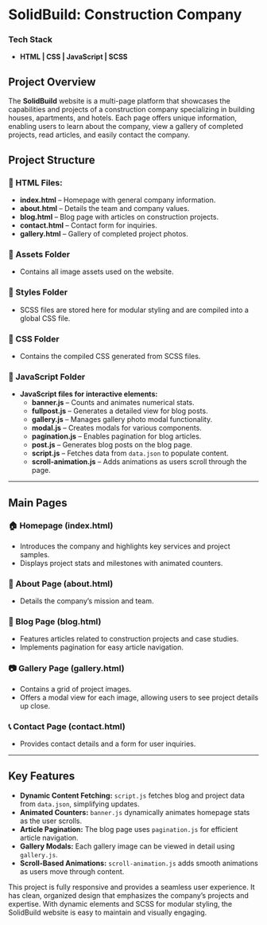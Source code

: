 # SolidBuild: Construction Company

### Tech Stack

- **HTML | CSS | JavaScript | SCSS**

## Project Overview

The **SolidBuild** website is a multi-page platform that showcases the capabilities and projects of a construction company specializing in building houses, apartments, and hotels. Each page offers unique information, enabling users to learn about the company, view a gallery of completed projects, read articles, and easily contact the company.

## Project Structure

### 📄 HTML Files:

- **index.html** – Homepage with general company information.
- **about.html** – Details the team and company values.
- **blog.html** – Blog page with articles on construction projects.
- **contact.html** – Contact form for inquiries.
- **gallery.html** – Gallery of completed project photos.

### 📁 Assets Folder

- Contains all image assets used on the website.

### 📁 Styles Folder

- SCSS files are stored here for modular styling and are compiled into a global CSS file.

### 📁 CSS Folder

- Contains the compiled CSS generated from SCSS files.

### 📁 JavaScript Folder

- **JavaScript files for interactive elements:**
  - **banner.js** – Counts and animates numerical stats.
  - **fullpost.js** – Generates a detailed view for blog posts.
  - **gallery.js** – Manages gallery photo modal functionality.
  - **modal.js** – Creates modals for various components.
  - **pagination.js** – Enables pagination for blog articles.
  - **post.js** – Generates blog posts on the blog page.
  - **script.js** – Fetches data from `data.json` to populate content.
  - **scroll-animation.js** – Adds animations as users scroll through the page.

---

## Main Pages

### 🏠 Homepage (index.html)

- Introduces the company and highlights key services and project samples.
- Displays project stats and milestones with animated counters.

### 💼 About Page (about.html)

- Details the company’s mission and team.

### 📖 Blog Page (blog.html)

- Features articles related to construction projects and case studies.
- Implements pagination for easy article navigation.

### 📷 Gallery Page (gallery.html)

- Contains a grid of project images.
- Offers a modal view for each image, allowing users to see project details up close.

### 📞 Contact Page (contact.html)

- Provides contact details and a form for user inquiries.

---

## Key Features

- **Dynamic Content Fetching:** `script.js` fetches blog and project data from `data.json`, simplifying updates.
- **Animated Counters:** `banner.js` dynamically animates homepage stats as the user scrolls.
- **Article Pagination:** The blog page uses `pagination.js` for efficient article navigation.
- **Gallery Modals:** Each gallery image can be viewed in detail using `gallery.js`.
- **Scroll-Based Animations:** `scroll-animation.js` adds smooth animations as users move through content.

This project is fully responsive and provides a seamless user experience. It has clean, organized design that emphasizes the company’s projects and expertise. With dynamic elements and SCSS for modular styling, the SolidBuild website is easy to maintain and visually engaging.
